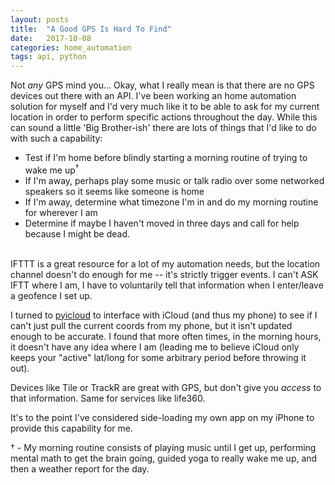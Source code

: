 ```yaml
---
layout: posts
title:  "A Good GPS Is Hard To Find"
date:   2017-10-08
categories: home_automation
tags: api, python
---
```


Not *any* GPS mind you...
Okay, what I really mean is that there are no GPS devices out there with an API.  I've been working an home automation solution for myself and I'd very much like it to be able to ask for my current location in order to perform specific actions throughout the day.  While this can sound a little 'Big Brother-ish' there are lots of things that I'd like to do with such a capability:

* Test if I'm home before blindly starting a morning routine of trying to wake me up<sup>†</sup>
* If I'm away, perhaps play some music or talk radio over some networked speakers so it seems like someone is home
* If I'm away, determine what timezone I'm in and do my morning routine for wherever I am
* Determine if maybe I haven't moved in three days and call for help because I might be dead.

<br>
IFTTT is a great resource for a lot of my automation needs, but the location channel doesn't do enough for me -- it's strictly trigger events.  I can't ASK IFTT where I am, I have to voluntarily tell that information when I enter/leave a geofence I set up.

I turned to [pyicloud](https://github.com/picklepete/pyicloud) to interface with iCloud (and thus my phone) to see if I can't just pull the current coords from my phone, but it isn't updated enough to be accurate.  I found that more often times, in the morning hours, it doesn't have any idea where I am (leading me to believe iCloud only keeps your "active" lat/long for some arbitrary period before throwing it out).

Devices like Tile or TrackR are great with GPS, but don't give you *access* to that information.  Same for services like life360.

It's to the point I've considered side-loading my own app on my iPhone to provide this capability for me.

† - My morning routine consists of playing music until I get up, performing mental math to get the brain going, guided yoga to really wake me up, and then a weather report for the day.

